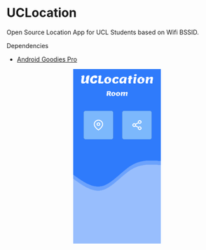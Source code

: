 # UCLocation
Open Source Location App for UCL Students based on Wifi BSSID.

Dependencies
- [Android Goodies Pro](https://www.assetstore.unity3d.com/go/v2?from=%23!%2Fcontent%2F67473)

<p align="center">
<img src="https://github.com/alexlaurence/UCLocation/blob/master/prev.png" data-canonical-src="https://github.com/alexlaurence/UCLocation/blob/master/prev.png" width="200" height="400"/>
</p>
